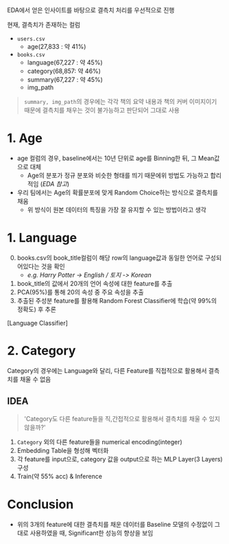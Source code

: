 EDA에서 얻은 인사이트를 바탕으로 결측치 처리를 우선적으로 진행

현재, 결측치가 존재하는 컬럼
- `users.csv`
    - age(27,833 : 약 41%)
- `books.csv`
    - language(67,227 : 약 45%)
    - category(68,857: 약 46%)
    - summary(67,227 : 약 45%)
    - img_path

> `summary, img_path`의 경우에는 각각 책의 요약 내용과 책의 커버 이미지이기 때문에 결측치를 채우는 것이 불가능하고 판단되어 그대로 사용

# 1. Age
- age 컬럼의 경우, baseline에서는 10년 단위로 age를 Binning한 뒤, 그 Mean값으로 대체
    - Age의 분포가 정규 분포와 비슷한 형태를 띄기 때문에위 방법도 가능하고 합리적임 (_EDA 참고_)
- 우리 팀에서는 Age의 확률분포에 맞게 Random Choice하는 방식으로 결측치를 채움
    - 위 방식이 원본 데이터의 특징을 가장 잘 유지할 수 있는 방법이라고 생각

# 1. Language 

0. books.csv의 book_title컬럼이 해당 row의 language값과 동일한 언어로 구성되어있다는 것을 확인
    - *e.g. Harry Potter -> English / 토지 -> Korean*
1. book_title의 값에서 20개의 언어 속성에 대한 feature를 추출
2. PCA(95%)를 통해 20의 속성 중 주요 속성을 추출
3. 추출된 주성분 feature를 활용해 Random Forest Classifier에 학습(약 99%의 정확도) 후 추론

[Language Classifier]

# 2. Category 
Category의 경우에는 Language와 달리, 다른 Feature를 직접적으로 활용해서 결측치를 채울 수 없음

## IDEA
> 'Category도 다른 feature들을 직,간접적으로 활용해서 결측치를 채울 수 있지 않을까?'

1. `Category` 외의 다른 feature들을 numerical encoding(integer)
2. Embedding Table을 형성해 벡터화
3. 각 feature를 input으로, category 값을 output으로 하는 MLP Layer(3 Layers) 구성
4. Train(약 55% acc) & Inference

# Conclusion

- 위의 3개의 feature에 대한 결측치를 채운 데이터를 Baseline 모델의 수정없이 그대로 사용하였을 때, Significant한 성능의 향상을 보임